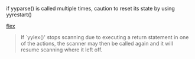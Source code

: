 if yyparse() is called multiple times, caution to reset its state by using yyrestart()

[flex](http://dinosaur.compilertools.net/flex/flex_10.html)
> If `yylex()' stops scanning due to executing a return statement in one of the actions, the scanner may then be called again and it will resume scanning where it left off.


